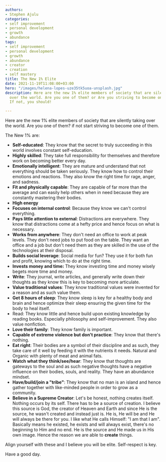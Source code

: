 ```yaml
---
authors:
- Stephen Ajulu
categories:
- self improvement
- personal development
- growth
- abundance
tags:
- self improvement
- personal development
- growth
- abundance
- creator
- creation
- self mastery
title: The New 1% Elite
date: 2021-11-19T11:08:00+03:00
hero: "/images/helena-lopes-uze35tk5uoa-unsplash.jpg"
description: Here are the new 1% elite members of society that are silently taking
  over the world. Are you one of them? or Are you striving to become one of them?
  If not, you should!

---
```

Here are the new 1% elite members of society that are silently taking over the world. Are you one of them? if not start striving to become one of them.

The New 1% are:

* **Self-educated**: They know that the secret to truly succeeding in this world involves constant self-education.
* **Highly skilled**: They take full responsibility for themselves and therefore work on becoming better every day.
* **Emotionally intelligent**: They are mature and understand that not everything should be taken seriously. They know how to control their emotions and reactions. They also know the right time for rage, anger, and sadness.
* **Fit and physically capable**: They are capable of far more than the average and can easily help others when in need because they are constantly mastering their bodies.
* **High energy**
* **Focuses on internal control**: Because they know we can't control everything.
* **Pays little attention to external**: Distractions are everywhere. They know that distractions come at a hefty price and hence focus on what is necessary.
* **Works from anywhere**: They don't need an office to work at peak levels. They don't need jobs to put food on the table. They want an office and a job but don't need them as they are skilled in the use of the technologies at their disposal.
* **Builds social leverage**: Social media for fun? They use it for both fun and profit, knowing which to do at the right time.
* **Invests money and time:** They know investing time and money wisely begets more time and money.
* **Write**: They journal, write articles, and generally write down their thoughts as they know this is key to becoming more articulate.
* **Value traditional values**: They know traditional values were invented for a reason and as such value them.
* **Get 8 hours of sleep**: They know sleep is key for a healthy body and brain and hence optimize their sleep ensuring the given time for the body to heal itself.
* Read: They know little and hence build upon existing knowledge by reading books. Especially philosophy and self-improvement. They also value nonfiction.
* **Love their family**: They know family is important.
* **Capable of extreme violence but don't practice**: They know that there's nothing.
* **Eat right**: Their bodies are a symbol of their discipline and as such, they take care of it well by feeding it with the nutrients it needs. Natural and Organic with plenty of meat and animal fats.
* **Watch what they think/see/hear**: They know that thoughts are gateways to the soul and as such negative thoughts have a negative influence on their bodies, souls, and reality. They have an abundance mindset.
* **Have/build/join a "tribe"**: They know that no man is an island and hence gather together with like-minded people in order to grow as a community.
* **Believe in a Supreme Creator**: Let's be honest, nothing creates itself. Nothing occurs by its self. There has to be a source of creation. I believe this source is God, the creator of Heaven and Earth and since He is the source, he wasn't created and instead just is. He is, He will be and He will always be there for you. I like what He calls Himself: "I am that I am". Basically means he existed, he exists and will always exist, there's no beginning to Him and no end. He is the source and He made us in His own image.  Hence the reason we are able to **create** things.

Align yourself with these and I believe you will be elite. Self-respect is key.

Have a good day.